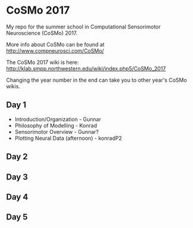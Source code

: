 # CoSMo 2017
My repo for the summer school in Computational Sensorimotor Neuroscience (CoSMo) 2017.

More info about CoSMo can be found at http://www.compneurosci.com/CoSMo/

The CoSMo 2017 wiki is here: http://klab.smpp.northwestern.edu/wiki/index.php5/CoSMo_2017

Changing the year number in the end can take you to other year's CoSMo wikis.

## Day 1
* Introduction/Organization - Gunnar
* Philosophy of Modelling - Konrad
* Sensorimotor Overview - Gunnar?
* Plotting Neural Data (afternoon) - konradP2

## Day 2


## Day 3


## Day 4


## Day 5
